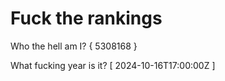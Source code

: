 # Fuck the rankings

Who the hell am I?
{ 5308168 }

What fucking year is it?
[ 2024-10-16T17:00:00Z ]
